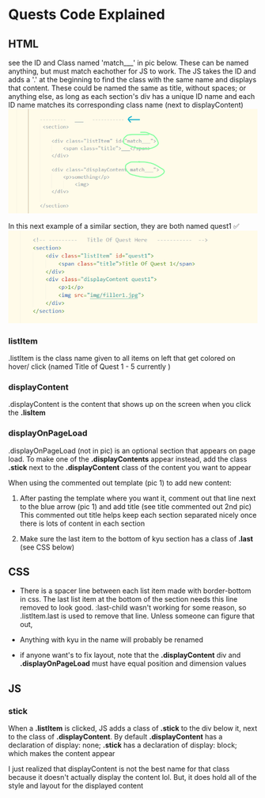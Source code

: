 # Quests Code Explained
## HTML
see the ID and Class named 'match___' in pic below.
These can be named anything, but must match eachother for JS to work. The JS takes the ID and adds a '.' at the beginning to find the class with the same name and displays that content. These could be named the same as title, without spaces; or anything else, as long as each section's div has a unique ID name and each ID name matches its corresponding class name (next to displayContent)<br>
<img src="img/brelaCode1.png">


In this next example of a similar section, they are both named quest1         ✅
<img src="img/brelaCode2.png">

### listItem ###
.listItem is the class name given to all items on left that get colored on hover/ click (named Title of Quest 1 - 5 currently )

### displayContent ###
.displayContent is the content that shows up on the screen when you click the <strong>.lisItem</strong>

### displayOnPageLoad ###
.displayOnPageLoad (not in pic) is an optional section that appears on page load. To make one of the <strong>.displayContents</strong> appear instead, add the class <strong>.stick</strong> next to the <strong>.displayContent</strong> class of the content you want to appear

When using the commented out template (pic 1) to add new content:
1) After pasting the template where you want it, comment out that line next to the blue arrow (pic 1) and add title (see title commented out 2nd pic)
This commented out title helps keep each section separated nicely once there is lots of content in each section

2) Make sure the last item to the bottom of kyu section has a class of <strong>.last</strong> (see CSS below)

## CSS ##

* There is a spacer line between each list item made with border-bottom in css. The last list item at the bottom of the section needs this line removed to look good. :last-child wasn't working for some reason, so .listItem.last is used to remove that line. Unless someone can figure that out, 

* Anything with kyu in the name will probably be renamed

* if anyone want's to fix layout, note that the <strong>.displayContent</strong> div and <strong>.displayOnPageLoad</strong> must have equal position and dimension values

## JS ##

### stick ###
When a <strong>.listItem</strong> is clicked, JS adds a class of <strong>.stick</strong> to the div below it, next to the class of <strong>.displayContent</strong>. By default <strong>.displayContent</strong> has a declaration of display: none; <strong>.stick</strong> has a declaration of display: block; which makes the content appear

I just realized that displayContent is not the best name for that class because it doesn't actually display the content lol. But, it does hold all of the style and layout for the displayed content
